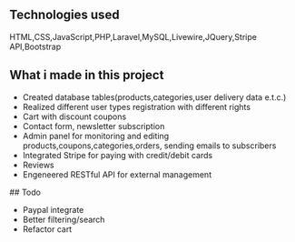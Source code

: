 ## Technologies used
HTML,CSS,JavaScript,PHP,Laravel,MySQL,Livewire,JQuery,Stripe API,Bootstrap
## What i made in this project
<ul>
    <li>Created database tables(products,categories,user delivery data e.t.c.)</li>
    <li>Realized different user types registration with different rights</li>
    <li>Cart with discount coupons</li>
    <li>Contact form, newsletter subscription</li>
    <li>Admin panel for monitoring and editing products,coupons,categories,orders, sending emails to subscribers</li>
    <li>Integrated Stripe for paying with credit/debit cards</li>
    <li>Reviews</li>
    <li>Engeneered RESTful API for external management</li>
</ul>
## Todo
<ul>
    <li>Paypal integrate</li>
    <li>Better filtering/search</li>
    <li>Refactor cart</li>
</ul>
